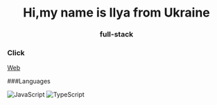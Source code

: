 <h1 align="center">Hi,my name is Ilya from Ukraine</h1>
<h3 align="center">full-stack</h3>

<h3 align="left">Click</h3>
<p align="left">
<a href="https://sychev-full-stask.vercel.app/" target="blank">Web</a>

###Languages

![JavaScript](https://img.shields.io/badge/javascript%20-%23323330.svg?&style=for-the-badge&logo=javascript&logoColor=%23F7DF1E)
![TypeScript](https://img.shields.io/badge/-TypeScript-000?&logo=TypeScript)



